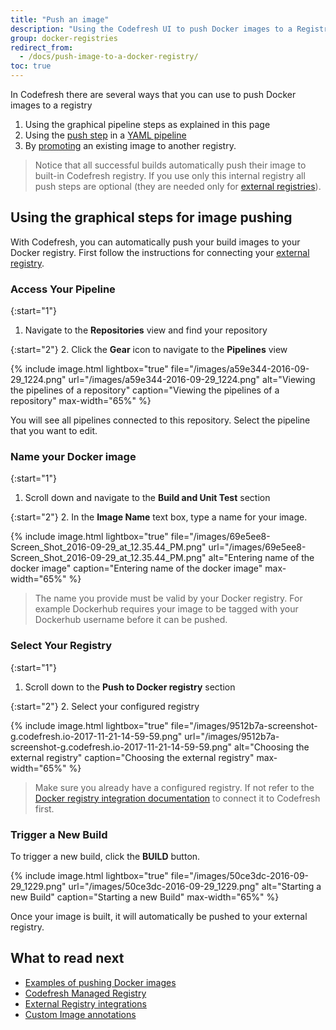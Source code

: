 ```yaml
---
title: "Push an image"
description: "Using the Codefresh UI to push Docker images to a Registry"
group: docker-registries
redirect_from:
  - /docs/push-image-to-a-docker-registry/
toc: true
---
```


In Codefresh there are several ways that you can use to push Docker images to a registry

1. Using the graphical pipeline steps as explained in this page
1. Using the [push step]({{site.baseurl}}/docs/codefresh-yaml/steps/push/) in a [YAML pipeline]({{site.baseurl}}/docs/codefresh-yaml/steps/)
1. By [promoting]({{site.baseurl}}/docs/docker-registries/codefresh-registry/#promoting-docker-images) an existing image to another registry.

> Notice that all successful builds automatically push their image to built-in Codefresh registry. If you use only this internal registry
all push steps are optional (they are needed only for [external registries]({{site.baseurl}}/docs/docker-registries/external-docker-registries/)).


## Using the graphical steps for image pushing

With Codefresh, you can automatically push your build images to your Docker registry. First follow the instructions for connecting your [external registry]({{site.baseurl}}/docs/docker-registries/external-docker-registries/).



### Access Your Pipeline

{:start="1"}
1. Navigate to the **Repositories** view and find your repository

{:start="2"}
2. Click the **Gear** icon to navigate to the **Pipelines** view

{% include image.html 
	lightbox="true" 
	file="/images/a59e344-2016-09-29_1224.png" 
	url="/images/a59e344-2016-09-29_1224.png" 
	alt="Viewing the pipelines of a repository" 
	caption="Viewing the pipelines of a repository"
	max-width="65%" 
	%}

You will see all pipelines connected to this repository. Select the pipeline that you want to edit.

### Name your Docker image

{:start="1"}
1. Scroll down and navigate to the **Build and Unit Test** section

{:start="2"}
2. In the **Image Name** text box, type a name for your image.


{% include image.html 
	lightbox="true" 
	file="/images/69e5ee8-Screen_Shot_2016-09-29_at_12.35.44_PM.png" 
	url="/images/69e5ee8-Screen_Shot_2016-09-29_at_12.35.44_PM.png" 
	alt="Entering name of the docker image" 
	caption="Entering name of the docker image"
	max-width="65%" 
	%}

>The name you provide must be valid by your Docker registry. For example Dockerhub requires your image to be tagged with your Dockerhub username before it can be pushed.

### Select Your Registry

{:start="1"}
1. Scroll down to the **Push to Docker registry** section

{:start="2"}
2. Select your configured registry

{% include image.html 
	lightbox="true" 
	file="/images/9512b7a-screenshot-g.codefresh.io-2017-11-21-14-59-59.png" 
	url="/images/9512b7a-screenshot-g.codefresh.io-2017-11-21-14-59-59.png" 
	alt="Choosing the external registry" 
	caption="Choosing the external registry"
	max-width="65%" 
	%}


>Make sure you already have a configured registry. If not refer to the [Docker registry integration documentation]({{site.baseurl}}/docs/docker-registries/external-docker-registries/) to connect it to Codefresh first.


### Trigger a New Build

To trigger a new build, click the **BUILD** button.

{% include image.html 
	lightbox="true" 
	file="/images/50ce3dc-2016-09-29_1229.png" 
	url="/images/50ce3dc-2016-09-29_1229.png" 
	alt="Starting a new Build" 
	caption="Starting a new Build"
	max-width="65%" 
	%}

Once your image is built, it will automatically be pushed to your external registry.

## What to read next

- [Examples of pushing Docker images]({{site.baseurl}}/docs/yaml-examples/examples/build-and-push-an-image/) 
- [Codefresh Managed Registry]({{site.baseurl}}/docs/docker-registries/codefresh-registry/) 
- [External Registry integrations]({{site.baseurl}}/docs/docker-registries/external-docker-registries/) 
- [Custom Image annotations]({{site.baseurl}}/docs/docker-registries/metadata-annotations/) 
